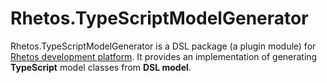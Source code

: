 # Rhetos.TypeScriptModelGenerator

Rhetos.TypeScriptModelGenerator is a DSL package (a plugin module) for [Rhetos development platform](https://github.com/Rhetos/Rhetos).
It provides an implementation of generating **TypeScript** model classes from **DSL model**.

